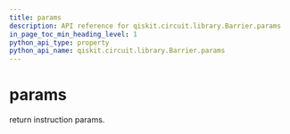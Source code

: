 ```yaml
---
title: params
description: API reference for qiskit.circuit.library.Barrier.params
in_page_toc_min_heading_level: 1
python_api_type: property
python_api_name: qiskit.circuit.library.Barrier.params
---
```


# params

return instruction params.

